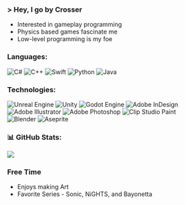 ### > Hey, I go by Crosser

- Interested in gameplay programming
- Physics based games fascinate me
- Low-level programming is my foe

### Languages:
![C#](https://img.shields.io/badge/c%23-%23239120.svg?style=flat&logo=csharp&logoColor=white) ![C++](https://img.shields.io/badge/c++-%2300599C.svg?style=flat&logo=c%2B%2B&logoColor=white) ![Swift](https://img.shields.io/badge/swift-F54A2A?style=flat&logo=swift&logoColor=white) ![Python](https://img.shields.io/badge/python-3670A0?style=flat&logo=python&logoColor=ffdd54) ![Java](https://img.shields.io/badge/java-%23ED8B00.svg?style=flat&logo=openjdk&logoColor=white)

### Technologies:
![Unreal Engine](https://img.shields.io/badge/unrealengine-%23313131.svg?style=flat&logo=unrealengine&logoColor=white) 
![Unity](https://img.shields.io/badge/unity-%23000000.svg?style=flat&logo=unity&logoColor=white) 
![Godot Engine](https://img.shields.io/badge/GODOT-%23FFFFFF.svg?style=flat&logo=godot-engine) 
![Adobe InDesign](https://img.shields.io/badge/Adobe%20InDesign-49021F?style=flat&logo=adobeindesign&logoColor=FF3366) 
![Adobe Illustrator](https://img.shields.io/badge/adobe%20illustrator-%23FF9A00.svg?style=flat&logo=adobe%20illustrator&logoColor=white) 
![Adobe Photoshop](https://img.shields.io/badge/adobe%20photoshop-%2331A8FF.svg?style=flat&logo=adobe%20photoshop&logoColor=white)
![Clip Studio Paint](https://img.shields.io/badge/ClipStudioPaint-%23CFD3D3.svg?style=flat&logo=ClipStudioPaint&logoColor=white)  
![Blender](https://img.shields.io/badge/blender-%23F5792A.svg?style=flat&logo=blender&logoColor=white) 
![Aseprite](https://img.shields.io/badge/Aseprite-FFFFFF?style=flat&logo=Aseprite&logoColor=#7D929E) 

### 📊 GitHub Stats:
![](https://github-readme-stats.vercel.app/api?username=ACcrosser&theme=dark&hide_border=false&include_all_commits=false&count_private=true)<br/>

### Free Time
- Enjoys making Art
- Favorite Series - Sonic, NiGHTS, and Bayonetta

<!-- Proudly created with GPRM ( https://gprm.itsvg.in ) -->
